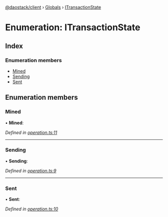 [@daostack/client](../README.md) › [Globals](../globals.md) › [ITransactionState](itransactionstate.md)

# Enumeration: ITransactionState

## Index

### Enumeration members

* [Mined](itransactionstate.md#mined)
* [Sending](itransactionstate.md#sending)
* [Sent](itransactionstate.md#sent)

## Enumeration members

###  Mined

• **Mined**:

*Defined in [operation.ts:11](https://github.com/daostack/client/blob/77afecd/src/operation.ts#L11)*

___

###  Sending

• **Sending**:

*Defined in [operation.ts:9](https://github.com/daostack/client/blob/77afecd/src/operation.ts#L9)*

___

###  Sent

• **Sent**:

*Defined in [operation.ts:10](https://github.com/daostack/client/blob/77afecd/src/operation.ts#L10)*
